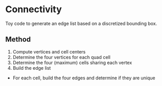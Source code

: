 # Connectivity

Toy code to generate an edge list based on a discretized bounding box. 

## Method

1. Compute vertices and cell centers
3. Determine the four vertices for each quad cell
4. Determine the four (maximum) cells sharing each vertex
5. Build the edge list
  * For each cell, build the four edges and determine if they are unique
